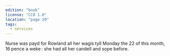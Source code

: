 ```yaml
---
edition: "book"
license: "CC0 1.0"
location: "page 20"
tags:
  - services
---
```

Nurse was payd for Rowland all her
wagis tyll Monday the 22 of this month, 16 pence a weke : she
had all her candell and sope before.
